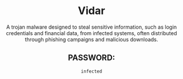 <div align="center">

# Vidar

A trojan malware designed to steal sensitive information, such as login credentials and financial data, from infected systems, often distributed through phishing campaigns and malicious downloads.

## PASSWORD:

```
infected
```

</div>
